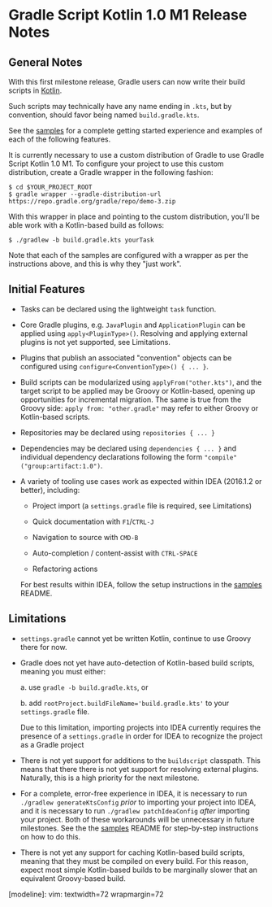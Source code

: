 Gradle Script Kotlin 1.0 M1 Release Notes
=========================================

General Notes
-------------

With this first milestone release, Gradle users can now write their
build scripts in [Kotlin](http://kotlinlang.org).

Such scripts may technically have any name ending in `.kts`, but by
convention, should favor being named `build.gradle.kts`.

See the [samples](../../samples) for a complete getting started
experience and examples of each of the following features.

It is currently necessary to use a custom distribution of Gradle to use
Gradle Script Kotlin 1.0 M1. To configure your project to use this
custom distribution, create a Gradle wrapper in the following fashion:

    $ cd $YOUR_PROJECT_ROOT
    $ gradle wrapper --gradle-distribution-url https://repo.gradle.org/gradle/repo/demo-3.zip

With this wrapper in place and pointing to the custom distribution,
you'll be able work with a Kotlin-based build as follows:

    $ ./gradlew -b build.gradle.kts yourTask

Note that each of the samples are configured with a wrapper as per the
instructions above, and this is why they "just work".


Initial Features
----------------

 * Tasks can be declared using the lightweight `task` function.

 * Core Gradle plugins, e.g. `JavaPlugin` and `ApplicationPlugin` can be
   applied using `apply<PluginType>()`. Resolving and applying external
   plugins is not yet supported, see Limitations.

 * Plugins that publish an associated "convention" objects can be
   configured using `configure<ConventionType>() { ... }`.

 * Build scripts can be modularized using `applyFrom("other.kts")`, and
   the target script to be applied may be Groovy or Kotlin-based,
   opening up opportunities for incremental migration. The same is true
   from the Groovy side: `apply from: "other.gradle"` may refer to
   either Groovy or Kotlin-based scripts.

 * Repositories may be declared using `repositories { ... }`

 * Dependencies may be declared using `dependencies { ... }` and
   individual dependency declarations following the form
   `"compile"("group:artifact:1.0")`.

 * A variety of tooling use cases work as expected within IDEA (2016.1.2
   or better), including:

   - Project import (a `settings.gradle` file is required, see
     Limitations)

   - Quick documentation with `F1`/`CTRL-J`

   - Navigation to source with `CMD-B`

   - Auto-completion / content-assist with `CTRL-SPACE`

   - Refactoring actions

   For best results within IDEA, follow the setup instructions in the
   [samples](../../samples) README.


Limitations
-----------

 * `settings.gradle` cannot yet be written Kotlin, continue to use
   Groovy there for now.

 * Gradle does not yet have auto-detection of Kotlin-based build
   scripts, meaning you must either:

   a. use `gradle -b build.gradle.kts`, or

   b. add `rootProject.buildFileName='build.gradle.kts'` to your
   `settings.gradle` file.

   Due to this limitation, importing projects into IDEA currently
   requires the presence of a `settings.gradle` in order for IDEA to
   recognize the project as a Gradle project

 * There is not yet support for additions to the `buildscript`
   classpath. This means that there there is not yet support for
   resolving external plugins. Naturally, this is a high priority for
   the next milestone.

 * For a complete, error-free experience in IDEA, it is necessary to run
   `./gradlew generateKtsConfig` _prior_ to importing your project into
   IDEA, and it is necessary to run `./gradlew patchIdeaConfig` _after_
   importing your project. Both of these workarounds will be unnecessary
   in future milestones. See the the [samples](../../samples) README for
   step-by-step instructions on how to do this.

 * There is not yet any support for caching Kotlin-based build scripts,
   meaning that they must be compiled on every build. For this reason,
   expect most simple Kotlin-based builds to be marginally slower that
   an equivalent Groovy-based build.


[modeline]: vim: textwidth=72 wrapmargin=72
